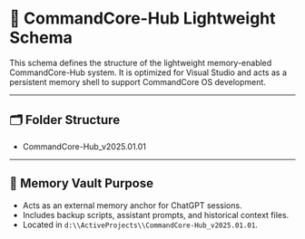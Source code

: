 # 📐 CommandCore-Hub Lightweight Schema

This schema defines the structure of the lightweight memory-enabled CommandCore-Hub system.
It is optimized for Visual Studio and acts as a persistent memory shell to support CommandCore OS development.

---

## 🗂 Folder Structure

- CommandCore-Hub_v2025.01.01
---

## 🧠 Memory Vault Purpose

- Acts as an external memory anchor for ChatGPT sessions.
- Includes backup scripts, assistant prompts, and historical context files.
- Located in `d:\\ActiveProjects\\CommandCore-Hub_v2025.01.01`.

